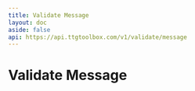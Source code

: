 ```yaml
---
title: Validate Message
layout: doc
aside: false
api: https://api.ttgtoolbox.com/v1/validate/message
---
```


<script setup>
import DividePage from '../../../components/DividerPage.vue'   
</script>

# Validate Message
